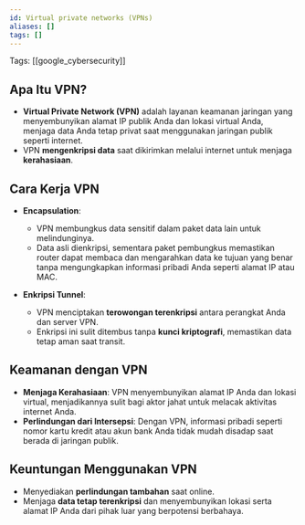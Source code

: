 ```yaml
---
id: Virtual private networks (VPNs)
aliases: []
tags: []
---
```


Tags: [[google_cybersecurity]]

## Apa Itu VPN?

- **Virtual Private Network (VPN)** adalah layanan keamanan jaringan yang menyembunyikan alamat IP publik Anda dan lokasi virtual Anda, menjaga data Anda tetap privat saat menggunakan jaringan publik seperti internet.
- VPN **mengenkripsi data** saat dikirimkan melalui internet untuk menjaga **kerahasiaan**.

## Cara Kerja VPN

- **Encapsulation**:

  - VPN membungkus data sensitif dalam paket data lain untuk melindunginya.
  - Data asli dienkripsi, sementara paket pembungkus memastikan router dapat membaca dan mengarahkan data ke tujuan yang benar tanpa mengungkapkan informasi pribadi Anda seperti alamat IP atau MAC.

- **Enkripsi Tunnel**:
  - VPN menciptakan **terowongan terenkripsi** antara perangkat Anda dan server VPN.
  - Enkripsi ini sulit ditembus tanpa **kunci kriptografi**, memastikan data tetap aman saat transit.

## Keamanan dengan VPN

- **Menjaga Kerahasiaan**: VPN menyembunyikan alamat IP Anda dan lokasi virtual, menjadikannya sulit bagi aktor jahat untuk melacak aktivitas internet Anda.
- **Perlindungan dari Intersepsi**: Dengan VPN, informasi pribadi seperti nomor kartu kredit atau akun bank Anda tidak mudah disadap saat berada di jaringan publik.

## Keuntungan Menggunakan VPN

- Menyediakan **perlindungan tambahan** saat online.
- Menjaga **data tetap terenkripsi** dan menyembunyikan lokasi serta alamat IP Anda dari pihak luar yang berpotensi berbahaya.
